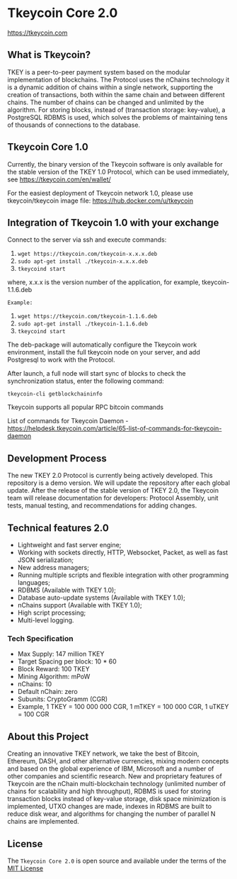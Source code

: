 Tkeycoin Core 2.0
=====================================

https://tkeycoin.com

## What is Tkeycoin?

TKEY is a peer-to-peer payment system based on the modular implementation of blockchains. The Protocol uses the nChains technology it is a dynamic addition of chains within a single network, supporting the creation of transactions, both within the same chain and between different chains. The number of chains can be changed and unlimited by the algorithm. For storing blocks, instead of (transaction storage: key-value), a PostgreSQL RDBMS is used, which solves the problems of maintaining tens of thousands of connections to the database.

## Tkeycoin Core 1.0

Currently, the binary version of the Tkeycoin software is only available for the stable version of the TKEY 1.0 Protocol, which can be used immediately, see https://tkeycoin.com/en/wallet/

For the easiest deployment of Tkeycoin network 1.0, please use tkeycoin/tkeycoin image file: https://hub.docker.com/u/tkeycoin

## Integration of Tkeycoin 1.0 with your exchange

Connect to the server via ssh and execute commands:

1. ```wget https://tkeycoin.com/tkeycoin-x.x.x.deb```
2. ```sudo apt-get install ./tkeycoin-x.x.x.deb```
3. ```tkeycoind start```


where, x.x.x is the version number of the application, for example, tkeycoin-1.1.6.deb

`Example:` 

1. ```wget https://tkeycoin.com/tkeycoin-1.1.6.deb```
2. ```sudo apt-get install ./tkeycoin-1.1.6.deb```
3. ```tkeycoind start```

The deb-package will automatically configure the Tkeycoin work environment, install the full tkeycoin node on your server, and add Postgresql to work with the Protocol.

After launch, a full node will start sync of blocks to check the synchronization status, enter the following command:

```tkeycoin-cli getblockchaininfo```

Tkeycoin supports all popular RPC bitcoin commands

List of commands for Tkeycoin Daemon - https://helpdesk.tkeycoin.com/article/65-list-of-commands-for-tkeycoin-daemon


## Development Process

The new TKEY 2.0 Protocol is currently being actively developed. This repository is a demo version. We will update the repository after each global update. After the release of the stable version of TKEY 2.0, the Tkeycoin team will release documentation for developers: Protocol Assembly, unit tests, manual testing, and recommendations for adding changes.

## Technical features 2.0

- Lightweight and fast server engine;
- Working with sockets directly, HTTP, Websocket, Packet, as well as fast JSON serialization;
- New address managers;
- Running multiple scripts and flexible integration with other programming languages;
- RDBMS (Available with TKEY 1.0);
- Database auto-update systems (Available with TKEY 1.0);
- nChains support (Available with TKEY 1.0);
- High script processing;
- Multi-level logging.


### Tech Specification

- Max Supply: 147 million TKEY
- Target Spacing per block: 10 * 60 
- Block Reward: 100 TKEY
- Mining Algorithm: mPoW
- nChains: 10
- Default nChain: zero
- Subunits: CryptoGramm (CGR)
- Example, 1 TKEY = 100 000 000 CGR, 1 mTKEY = 100 000 CGR, 1 uTKEY = 100 CGR


## About this Project

Creating an innovative TKEY network, we take the best of Bitcoin, Ethereum, DASH, and other alternative currencies, mixing modern concepts and based on the global experience of IBM, Microsoft and a number of other companies and scientific research. New and proprietary features of Tkeycoin are the nChain multi-blockchain technology (unlimited number of chains for scalability and high throughput), RDBMS is used for storing transaction blocks instead of key-value storage, disk space minimization is implemented, UTXO changes are made, indexes in RDBMS are built to reduce disk wear, and algorithms for changing the number of parallel N chains are implemented.

## License

The `Tkeycoin Core 2.0` is open source and available under the terms of the [MIT License](https://github.com/tkeycoin/tkeycoin2/blob/master/LICENSE)
